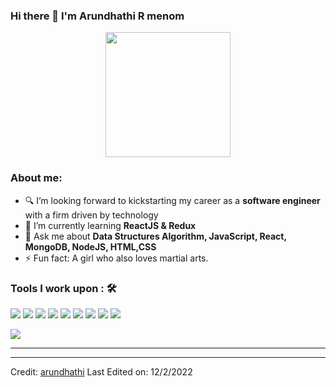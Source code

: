 ### Hi there 👋 I'm Arundhathi R menom


  
<p align="center">
    <img width="200" src="https://camo.githubusercontent.com/6f5e3ead776bc722fbfc3da2c8b1454a7a5f27a07b34c0ced075f90a6c25a3be/68747470733a2f2f6d69726f2e6d656469756d2e636f6d2f6d61782f313630302f302a4b32574c4d5445784c79696461374f522e676966">
</p>

### About me: 


- 🔍 I’m looking forward to kickstarting my career as a <strong>software engineer</strong> with a firm driven by technology 
- 🌱 I’m currently learning <strong>ReactJS & Redux</strong>
- 💬 Ask me about <strong>Data Structures Algorithm, JavaScript, React, MongoDB, NodeJS, HTML,CSS</strong>
- ⚡ Fun fact: A girl who also loves martial arts.

### Tools I work upon : 🛠
	 
<img src="https://img.shields.io/badge/c++%20-%2300599C.svg?&style=for-the-badge&logo=c%2B%2B&logoColor=white"> <img src="https://img.shields.io/badge/python%20-%2314354C.svg?&style=for-the-badge&logo=python&logoColor=white">   <img src="https://img.shields.io/badge/javascript%20-%23323330.svg?&style=for-the-badge&logo=javascript&logoColor=%23F7DF1E">   <img src="https://img.shields.io/badge/html5%20-%23E34F26.svg?&style=for-the-badge&logo=html5&logoColor=white">   <img src="https://img.shields.io/badge/css3%20-%231572B6.svg?&style=for-the-badge&logo=css3&logoColor=white">   <img src="https://img.shields.io/badge/react%20-%2320232a.svg?&style=for-the-badge&logo=react&logoColor=%2361DAFB">   <img src="https://img.shields.io/badge/bootstrap%20-%23563D7C.svg?&style=for-the-badge&logo=bootstrap&logoColor=white">   <img src="https://img.shields.io/badge/git%20-%23F05033.svg?&style=for-the-badge&logo=git&logoColor=white"/>   <img src="http://img.shields.io/badge/-VS%20Code-000000?style=for-the-badge&logo=Visual-studio-code&logoColor=blue">

<img src="https://github-readme-stats.vercel.app/api?username=sharannyobasu&show_icons=true&title_color=03fc90&icon_color=03fc90&text_color=03fc90&bg_color=002b19">

----

------
Credit: [arundhathi](https://github.com/arundhathi6)
Last Edited on: 12/2/2022

